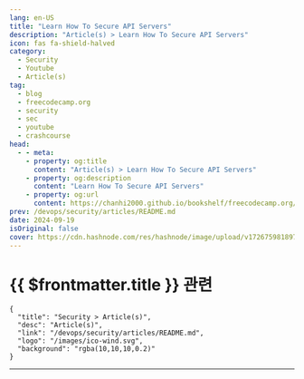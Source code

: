 ```yaml
---
lang: en-US
title: "Learn How To Secure API Servers"
description: "Article(s) > Learn How To Secure API Servers"
icon: fas fa-shield-halved
category: 
  - Security
  - Youtube
  - Article(s)
tag: 
  - blog
  - freecodecamp.org
  - security
  - sec
  - youtube
  - crashcourse
head:
  - - meta:
    - property: og:title
      content: "Article(s) > Learn How To Secure API Servers"
    - property: og:description
      content: "Learn How To Secure API Servers"
    - property: og:url
      content: https://chanhi2000.github.io/bookshelf/freecodecamp.org/learn-how-to-secure-api-servers.html
prev: /devops/security/articles/README.md
date: 2024-09-19
isOriginal: false
cover: https://cdn.hashnode.com/res/hashnode/image/upload/v1726759818974/98a0ec72-f561-4b36-9bbe-aaceb22026c0.png
---
```


# {{ $frontmatter.title }} 관련

```component VPCard
{
  "title": "Security > Article(s)",
  "desc": "Article(s)",
  "link": "/devops/security/articles/README.md",
  "logo": "/images/ico-wind.svg",
  "background": "rgba(10,10,10,0.2)"
}
```

---

<SiteInfo
  name="Learn How To Secure API Servers"
  desc="APIs (Application Programming Interfaces) play an important role in enabling communication between different software systems. However, with great power comes great responsibility, and securing these APIs is necessary to protect sensitive data and ma..."
  url="https://freecodecamp.org/news/learn-how-to-secure-api-servers/"
  logo="https://cdn.freecodecamp.org/universal/favicons/favicon.ico"
  preview="https://cdn.hashnode.com/res/hashnode/image/upload/v1726759818974/98a0ec72-f561-4b36-9bbe-aaceb22026c0.png"/>

<!-- TODO: 작성-->

<!-- 
<p>APIs (Application Programming Interfaces) play an important role in enabling communication between different software systems. However, with great power comes great responsibility, and securing these APIs is necessary to protect sensitive data and maintain the integrity of your applications.</p>
<p>We just published a course on the freeCodeCamp.org YouTube channel that is designed to equip developers with essential knowledge and practical skills to protect API servers from various threats and vulnerabilities.</p>
<h3 id="heading-course-overview">Course Overview</h3>
<p>This comprehensive course covers key concepts and best practices for keeping your API servers secure. From understanding cross-origin resource sharing to implementing rate limiting, you'll learn how to defend against common attack vectors and build robust, secure API infrastructures.</p>
<p>The course is divided into six main topics, each addressing a critical aspect of API security:</p>
<ol>
<li><p><strong>Cross Origin Resource Sharing (CORS)</strong></p>
<ul>
<li><p>Understand the importance of CORS in preventing unauthorized API access</p>
</li>
<li><p>Learn how to implement CORS policies effectively</p>
</li>
</ul>
</li>
<li><p><strong>Error Disclosure</strong></p>
<ul>
<li><p>Master the art of proper error handling</p>
</li>
<li><p>Discover techniques to prevent leaking sensitive information through error messages</p>
</li>
</ul>
</li>
<li><p><strong>Information Leak Prevention</strong></p>
<ul>
<li><p>Identify common sources of information leaks in API servers</p>
</li>
<li><p>Implement strategies to minimize unintended data exposure</p>
</li>
</ul>
</li>
<li><p><strong>Secure Cookie Management</strong></p>
<ul>
<li><p>Learn the risks associated with insecure cookies</p>
</li>
<li><p>Explore best practices for implementing secure cookie policies</p>
</li>
</ul>
</li>
<li><p><strong>Path Traversal Protection</strong></p>
<ul>
<li><p>Understand the dangers of path traversal attacks</p>
</li>
<li><p>Implement safeguards to prevent unauthorized access to sensitive files</p>
</li>
</ul>
</li>
<li><p><strong>Rate Limiting</strong></p>
<ul>
<li><p>Discover the importance of rate limiting in preventing DDoS attacks</p>
</li>
<li><p>Learn how to implement effective rate limiting strategies</p>
</li>
</ul>
</li>
</ol>
<p>This course is taught by Anthony Aragues, the Head of APIsec Labs. With over 20 years of experience in the security industry, Anthony brings a wealth of knowledge from many perspectives. He offers a well-rounded approach to API security.</p>
<p>Here are some reasons to take this course:</p>
<ul>
<li><p><strong>Comprehensive Coverage</strong>: Gain a thorough understanding of critical API security concepts</p>
</li>
<li><p><strong>Practical Skills</strong>: Learn techniques you can immediately apply to your own projects</p>
</li>
<li><p><strong>Expert Instruction</strong>: Benefit from the knowledge of a seasoned security professional</p>
</li>
<li><p><strong>Free and Accessible</strong>: Available on freeCodeCamp's YouTube channel at no cost</p>
</li>
</ul>
<h3 id="heading-ready-to-secure-your-apis">Ready to Secure Your APIs?</h3>
<p>Don't miss this opportunity to enhance your API security skills and protect your applications from potential threats. Head over to <a target="_blank" href="https://youtu.be/2-DmxENygRc">the freeCodeCamp YouTube channel</a> and start your journey towards becoming an API security expert (1-hour watch).</p>
<div class="embed-wrapper">
        <iframe width="560" height="315" src="https://www.youtube.com/embed/2-DmxENygRc" style="aspect-ratio: 16 / 9; width: 100%; height: auto;" title="YouTube video player" allow="accelerometer; autoplay; clipboard-write; encrypted-media; gyroscope; picture-in-picture; web-share" referrerpolicy="strict-origin-when-cross-origin" allowfullscreen="" loading="lazy"></iframe></div>
-->

